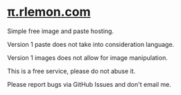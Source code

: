 # [&pi;.rlemon.com](http://pi.rlemon.com/)

Simple free image and paste hosting. 

Version 1 paste does not take into consideration language.

Version 1 images does not allow for image manipulation.

This is a free service, please do not abuse it. 

Please report bugs via GitHub Issues and don't email me.
